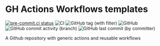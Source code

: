 # GH Actions Workflows templates

[![pre-commit.ci status](https://results.pre-commit.ci/badge/github/ixxeL-actions/workflows/main.svg)](https://results.pre-commit.ci/latest/github/ixxeL-actions/workflows/main) ![CI](https://github.com/ixxeL-actions/workflows/actions/workflows/PRE-COMMIT.yaml/badge.svg) ![GitHub tag (with filter)](https://img.shields.io/github/v/tag/ixxeL-actions/workflows?label=Latest%20Release) ![GitHub](https://img.shields.io/github/license/ixxeL-actions/workflows) ![GitHub commit activity (branch)](https://img.shields.io/github/commit-activity/m/ixxeL-actions/workflows) ![GitHub last commit (by committer)](https://img.shields.io/github/last-commit/ixxeL-actions/workflows)



A Github repository with generic actions and reusable workflows
